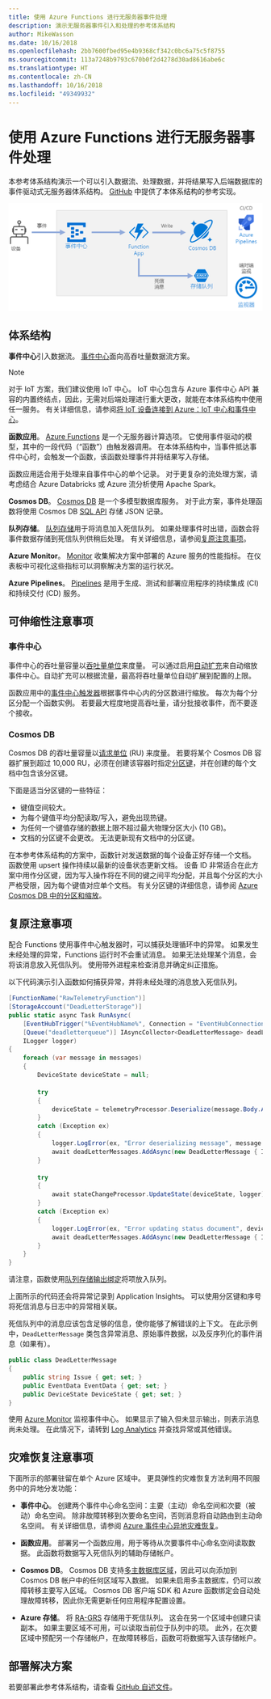 ```yaml
---
title: 使用 Azure Functions 进行无服务器事件处理
description: 演示无服务器事件引入和处理的参考体系结构
author: MikeWasson
ms.date: 10/16/2018
ms.openlocfilehash: 2bb7600fbed95e4b9368cf342c0bc6a75c5f8755
ms.sourcegitcommit: 113a7248b9793c670b0f2d4278d30ad8616abe6c
ms.translationtype: HT
ms.contentlocale: zh-CN
ms.lasthandoff: 10/16/2018
ms.locfileid: "49349932"
---
```

# <a name="serverless-event-processing-using-azure-functions"></a>使用 Azure Functions 进行无服务器事件处理

本参考体系结构演示一个可以引入数据流、处理数据，并将结果写入后端数据库的事件驱动式无服务器体系结构。 [GitHub][github] 中提供了本体系结构的参考实现。

![](./_images/serverless-event-processing.png)

## <a name="architecture"></a>体系结构

**事件中心**引入数据流。 [事件中心][eh]面向高吞吐量数据流方案。

> [!NOTE]
> 对于 IoT 方案，我们建议使用 IoT 中心。 IoT 中心包含与 Azure 事件中心 API 兼容的内置终结点，因此，无需对后端处理进行重大更改，就能在本体系结构中使用任一服务。 有关详细信息，请参阅[将 IoT 设备连接到 Azure：IoT 中心和事件中心][iot]。

**函数应用**。 [Azure Functions][functions] 是一个无服务器计算选项。 它使用事件驱动的模型，其中的一段代码（“函数”）由触发器调用。 在本体系结构中，当事件抵达事件中心时，会触发一个函数，该函数处理事件并将结果写入存储。

函数应用适合用于处理来自事件中心的单个记录。 对于更复杂的流处理方案，请考虑结合 Azure Databricks 或 Azure 流分析使用 Apache Spark。

**Cosmos DB**。 [Cosmos DB][cosmosdb] 是一个多模型数据库服务。 对于此方案，事件处理函数将使用 Cosmos DB [SQL API][cosmosdb-sql] 存储 JSON 记录。

**队列存储**。 [队列存储][queue]用于将消息加入死信队列。 如果处理事件时出错，函数会将事件数据存储到死信队列供稍后处理。 有关详细信息，请参阅[复原注意事项](#resiliency-considerations)。

**Azure Monitor**。 [Monitor][monitor] 收集解决方案中部署的 Azure 服务的性能指标。 在仪表板中可视化这些指标可以洞察解决方案的运行状况。

**Azure Pipelines**。 [Pipelines][pipelines] 是用于生成、测试和部署应用程序的持续集成 (CI) 和持续交付 (CD) 服务。

## <a name="scalability-considerations"></a>可伸缩性注意事项

### <a name="event-hubs"></a>事件中心

事件中心的吞吐量容量以[吞吐量单位][eh-throughput]来度量。 可以通过启用[自动扩充][eh-autoscale]来自动缩放事件中心。自动扩充可以根据流量，最高将吞吐量单位自动扩展到配置的上限。

函数应用中的[事件中心触发器][eh-trigger]根据事件中心内的分区数进行缩放。 每次为每个分区分配一个函数实例。 若要最大程度地提高吞吐量，请分批接收事件，而不要逐个接收。

### <a name="cosmos-db"></a>Cosmos DB

Cosmos DB 的吞吐量容量以[请求单位][ru] (RU) 来度量。 若要将某个 Cosmos DB 容器扩展到超过 10,000 RU，必须在创建该容器时指定[分区键][partition-key]，并在创建的每个文档中包含该分区键。

下面是适当分区键的一些特征：

- 键值空间较大。 
- 为每个键值平均分配读取/写入，避免出现热键。
- 为任何一个键值存储的数据上限不超过最大物理分区大小 (10 GB)。 
- 文档的分区键不会更改。 无法更新现有文档中的分区键。 

在本参考体系结构的方案中，函数针对发送数据的每个设备正好存储一个文档。 函数使用 upsert 操作持续以最新的设备状态更新文档。 设备 ID 非常适合在此方案中用作分区键，因为写入操作将在不同的键之间平均分配，并且每个分区的大小严格受限，因为每个键值对应单个文档。 有关分区键的详细信息，请参阅 [Azure Cosmos DB 中的分区和缩放][cosmosdb-scale]。

## <a name="resiliency-considerations"></a>复原注意事项

配合 Functions 使用事件中心触发器时，可以捕获处理循环中的异常。 如果发生未经处理的异常，Functions 运行时不会重试消息。 如果无法处理某个消息，会将该消息放入死信队列。 使用带外进程来检查消息并确定纠正措施。 

以下代码演示引入函数如何捕获异常，并将未经处理的消息放入死信队列。

```csharp
[FunctionName("RawTelemetryFunction")]
[StorageAccount("DeadLetterStorage")]
public static async Task RunAsync(
    [EventHubTrigger("%EventHubName%", Connection = "EventHubConnection", ConsumerGroup ="%EventHubConsumerGroup%")]EventData[] messages,
    [Queue("deadletterqueue")] IAsyncCollector<DeadLetterMessage> deadLetterMessages,
    ILogger logger)
{
    foreach (var message in messages)
    {
        DeviceState deviceState = null;

        try
        {
            deviceState = telemetryProcessor.Deserialize(message.Body.Array, logger);
        }
        catch (Exception ex)
        {
            logger.LogError(ex, "Error deserializing message", message.SystemProperties.PartitionKey, message.SystemProperties.SequenceNumber);
            await deadLetterMessages.AddAsync(new DeadLetterMessage { Issue = ex.Message, EventData = message });
        }

        try
        {
            await stateChangeProcessor.UpdateState(deviceState, logger);
        }
        catch (Exception ex)
        {
            logger.LogError(ex, "Error updating status document", deviceState);
            await deadLetterMessages.AddAsync(new DeadLetterMessage { Issue = ex.Message, EventData = message, DeviceState = deviceState });
        }
    }
}
```

请注意，函数使用[队列存储输出绑定][queue-binding]将项放入队列。

上面所示的代码还会将异常记录到 Application Insights。 可以使用分区键和序号将死信消息与日志中的异常相关联。 

死信队列中的消息应该包含足够的信息，使你能够了解错误的上下文。 在此示例中，`DeadLetterMessage` 类包含异常消息、原始事件数据，以及反序列化的事件消息（如果有）。 

```csharp
public class DeadLetterMessage
{
    public string Issue { get; set; }
    public EventData EventData { get; set; }
    public DeviceState DeviceState { get; set; }
}
```

使用 [Azure Monitor][monitor] 监视事件中心。 如果显示了输入但未显示输出，则表示消息尚未处理。 在此情况下，请转到 [Log Analytics][log-analytics] 并查找异常或其他错误。

## <a name="disaster-recovery-considerations"></a>灾难恢复注意事项

下面所示的部署驻留在单个 Azure 区域中。 更具弹性的灾难恢复方法利用不同服务中的异地分发功能：

- **事件中心**。 创建两个事件中心命名空间：主要（主动）命名空间和次要（被动）命名空间。 除非故障转移到次要命名空间，否则消息将自动路由到主动命名空间。 有关详细信息，请参阅 [Azure 事件中心异地灾难恢复][eh-dr]。

- **函数应用**。 部署另一个函数应用，用于等待从次要事件中心命名空间读取数据。 此函数将数据写入死信队列的辅助存储帐户。

- **Cosmos DB**。 Cosmos DB 支持[多主数据库区域][cosmosdb-geo]，因此可以向添加到 Cosmos DB 帐户中的任何区域写入数据。 如果未启用多主数据库，仍可以故障转移主要写入区域。 Cosmos DB 客户端 SDK 和 Azure 函数绑定会自动处理故障转移，因此你无需更新任何应用程序配置设置。

- **Azure 存储**。 将 [RA-GRS][ra-grs] 存储用于死信队列。 这会在另一个区域中创建只读副本。 如果主要区域不可用，可以读取当前位于队列中的项。 此外，在次要区域中预配另一个存储帐户，在故障转移后，函数可将数据写入该存储帐户。

## <a name="deploy-the-solution"></a>部署解决方案

若要部署此参考体系结构，请查看 [GitHub 自述文件][readme]。 

<!-- links -->

[cosmosdb]: /azure/cosmos-db/introduction
[cosmosdb-geo]: /azure/cosmos-db/distribute-data-globally
[cosmosdb-scale]: /azure/cosmos-db/partition-data
[cosmosdb-sql]: /azure/cosmos-db/sql-api-introduction
[eh]: /azure/event-hubs/
[eh-autoscale]: /azure/event-hubs/event-hubs-auto-inflate
[eh-dr]: /azure/event-hubs/event-hubs-geo-dr
[eh-throughput]: /azure/event-hubs/event-hubs-features#throughput-units
[eh-trigger]: /azure/azure-functions/functions-bindings-event-hubs
[functions]: /azure/azure-functions/functions-overview
[iot]: /azure/iot-hub/iot-hub-compare-event-hubs
[log-analytics]: /azure/log-analytics/log-analytics-queries
[monitor]: /azure/azure-monitor/overview
[partition-key]: /azure/cosmos-db/partition-data
[pipelines]: /azure/devops/pipelines/index
[queue]: /azure/storage/queues/storage-queues-introduction
[queue-binding]: /azure/azure-functions/functions-bindings-storage-queue#output
[ra-grs]: /azure/storage/common/storage-redundancy-grs
[ru]: /azure/cosmos-db/request-units

[github]: https://github.com/mspnp/serverless-reference-implementation
[readme]: https://github.com/mspnp/serverless-reference-implementation/blob/master/README.md